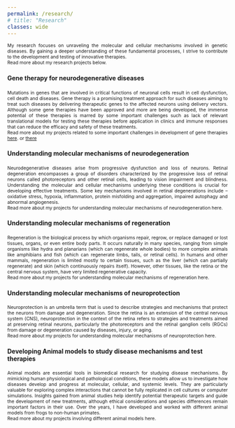 ```yaml
---
permalink: /research/
# title: "Research"
classes: wide
---
```


<p align="justify" style="font-size:0.75em">
My research focuses on unraveling the molecular and cellular mechanisms involved in genetic diseases. By gaining a deeper understanding of these fundamental processes, I strive to contribute to the development and testing of innovative therapies. <br>
Read more about my research projects below. </p> 

<h4><b>Gene therapy for neurodegenerative diseases</b></h4>
<p align="justify" style="font-size:0.75em">
Mutations in genes that are involved in critical functions of neuronal cells result in cell dysfunction, cell death and diseases. Gene therapy is a promising treatment approach for such diseases aiming to treat such diseases by delivering therapeutic genes to the affected neurons using delivery vectors. Although some gene therapies have been approved and more are being developed, the immense potential of these therapies is marred by some important challenges such as lack of relevant translational models for testing these therapies before application in clinics and immune responses that can reduce the efficacy and safety of these treatments. <br>
Read more about my projects related to some important challenges in development of gene therapies <a href="research.md">here</a>. or <a href="https://github.com/Divya-Ail/divya-ail.github.io/blob/6aa659fe649e78e44d3087e3cbbb32e008fdf938/_pages/genetherapy.md">there</a> </p> 

<h4><b>Understanding molecular mechanisms of neurodegeneration</b></h4>
<p align="justify" style="font-size:0.75em">
Neurodegenerative diseases arise from progressive dysfunction and loss of neurons. Retinal degeneration encompasses a group of disorders characterized by the progressive loss of retinal neurons called photoreceptors and other retinal cells, leading to vision impairment and blindness. Understanding the molecular and cellular mechanisms underlying these conditions is crucial for developing effective treatments. Some key mechanisms involved in retinal degenerations include – oxidative stress, hypoxia, inflammation, protein misfolding and aggregation, impaired autophagy and abnormal angiogenesis. <br>
Read more about my projects for understanding molecular mechanisms of neurodegeneration here. </p> 

<h4><b>Understanding molecular mechanisms of regeneration</b></h4>
<p align="justify" style="font-size:0.75em">
Regeneration is the biological process by which organisms repair, regrow, or replace damaged or lost tissues, organs, or even entire body parts. It occurs naturally in many species, ranging from simple organisms like hydra and planarians (which can regenerate whole bodies) to more complex animals like amphibians and fish (which can regenerate limbs, tails, or retinal cells). In humans and other mammals, regeneration is limited mostly to certain tissues, such as the liver (which can partially regenerate) and skin (which continuously repairs itself). However, other tissues, like the retina or the central nervous system, have very limited regenerative capacity. <br>
Read more about my projects for understanding molecular mechanisms of regeneration here.</p> 

<h4><b>Understanding molecular mechanisms of neuroprotection</b></h4>
<p align="justify" style="font-size:0.75em">
Neuroprotection is an umbrella term that is used to describe strategies and mechanisms that protect the neurons from damage and degeneration. Since the retina is an extension of the central nervous system (CNS), neuroprotection in the context of the retina refers to strategies and treatments aimed at preserving retinal neurons, particularly the photoreceptors and the retinal ganglion cells (RGCs) from damage or degeneration caused by diseases, injury, or aging. <br>
Read more about my projects for understanding molecular mechanisms of neuroprotection here.</p> 

<h4><b>Developing Animal models to study disease mechanisms and test therapies</b></h4>
<p align="justify" style="font-size:0.75em">
Animal models are essential tools in biomedical research for studying disease mechanisms. By mimicking human physiological and pathological conditions, these models allow us to investigate how diseases develop and progress at molecular, cellular, and systemic levels. They are particularly valuable for exploring complex interactions that cannot be fully replicated in cell cultures or computer simulations. Insights gained from animal studies help identify potential therapeutic targets and guide the development of new treatments, although ethical considerations and species differences remain important factors in their use. Over the years, I have developed and worked with different animal models from frogs to non-human primates. <br>
Read more about my projects involving different animal models here. </p> 



